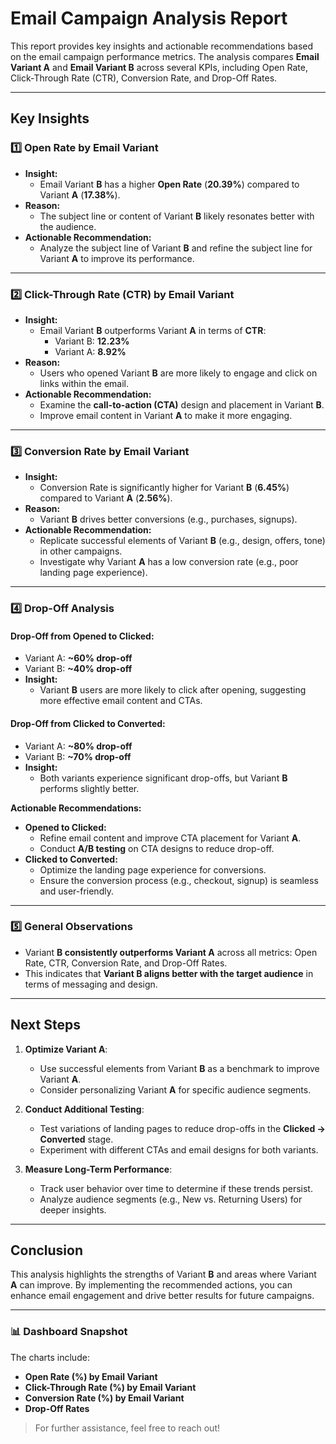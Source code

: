 # Email Campaign Analysis Report

This report provides key insights and actionable recommendations based on the email campaign performance metrics. The analysis compares **Email Variant A** and **Email Variant B** across several KPIs, including Open Rate, Click-Through Rate (CTR), Conversion Rate, and Drop-Off Rates.

---

## Key Insights

### 1️⃣ Open Rate by Email Variant
- **Insight:**  
  - Email Variant **B** has a higher **Open Rate** (**20.39%**) compared to Variant **A** (**17.38%**).
- **Reason:**  
  - The subject line or content of Variant **B** likely resonates better with the audience.
- **Actionable Recommendation:**  
  - Analyze the subject line of Variant **B** and refine the subject line for Variant **A** to improve its performance.

---

### 2️⃣ Click-Through Rate (CTR) by Email Variant
- **Insight:**  
  - Email Variant **B** outperforms Variant **A** in terms of **CTR**:
    - Variant B: **12.23%**
    - Variant A: **8.92%**
- **Reason:**  
  - Users who opened Variant **B** are more likely to engage and click on links within the email.
- **Actionable Recommendation:**  
  - Examine the **call-to-action (CTA)** design and placement in Variant **B**.
  - Improve email content in Variant **A** to make it more engaging.

---

### 3️⃣ Conversion Rate by Email Variant
- **Insight:**  
  - Conversion Rate is significantly higher for Variant **B** (**6.45%**) compared to Variant **A** (**2.56%**).
- **Reason:**  
  - Variant **B** drives better conversions (e.g., purchases, signups).
- **Actionable Recommendation:**  
  - Replicate successful elements of Variant **B** (e.g., design, offers, tone) in other campaigns.
  - Investigate why Variant **A** has a low conversion rate (e.g., poor landing page experience).

---

### 4️⃣ Drop-Off Analysis
#### Drop-Off from Opened to Clicked:
- Variant A: **~60% drop-off**
- Variant B: **~40% drop-off**
- **Insight:**  
  - Variant **B** users are more likely to click after opening, suggesting more effective email content and CTAs.

#### Drop-Off from Clicked to Converted:
- Variant A: **~80% drop-off**
- Variant B: **~70% drop-off**
- **Insight:**  
  - Both variants experience significant drop-offs, but Variant **B** performs slightly better.

**Actionable Recommendations:**
- **Opened to Clicked:**
  - Refine email content and improve CTA placement for Variant **A**.
  - Conduct **A/B testing** on CTA designs to reduce drop-off.
- **Clicked to Converted:**
  - Optimize the landing page experience for conversions.
  - Ensure the conversion process (e.g., checkout, signup) is seamless and user-friendly.

---

### 5️⃣ General Observations
- Variant **B consistently outperforms Variant A** across all metrics: Open Rate, CTR, Conversion Rate, and Drop-Off Rates.
- This indicates that **Variant B aligns better with the target audience** in terms of messaging and design.

---

## Next Steps
1. **Optimize Variant A**:
   - Use successful elements from Variant **B** as a benchmark to improve Variant **A**.
   - Consider personalizing Variant **A** for specific audience segments.

2. **Conduct Additional Testing**:
   - Test variations of landing pages to reduce drop-offs in the **Clicked → Converted** stage.
   - Experiment with different CTAs and email designs for both variants.

3. **Measure Long-Term Performance**:
   - Track user behavior over time to determine if these trends persist.
   - Analyze audience segments (e.g., New vs. Returning Users) for deeper insights.

---

## Conclusion
This analysis highlights the strengths of Variant **B** and areas where Variant **A** can improve. By implementing the recommended actions, you can enhance email engagement and drive better results for future campaigns.

---

### 📊 Dashboard Snapshot
The charts include:
- **Open Rate (%) by Email Variant**
- **Click-Through Rate (%) by Email Variant**
- **Conversion Rate (%) by Email Variant**
- **Drop-Off Rates**

> For further assistance, feel free to reach out!
